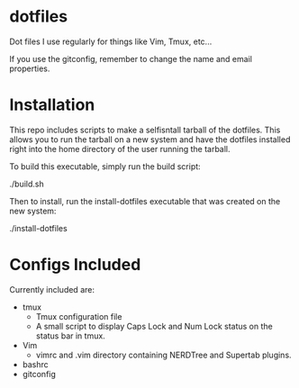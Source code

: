 dotfiles
=========

Dot files I use regularly for things like Vim, Tmux, etc...

If you use the gitconfig, remember to change the name and email properties. 

Installation
============

This repo includes scripts to make a selfisntall tarball of the dotfiles. This 
allows you to run the tarball on a new system and have the dotfiles installed
right into the home directory of the user running the tarball. 

To build this executable, simply run the build script: 

  ./build.sh 

Then to install, run the install-dotfiles executable that was created on the new
system: 

  ./install-dotfiles 

Configs Included
================

Currently included are: 
 * tmux
   - Tmux configuration file 
   - A small script to display Caps Lock and Num
     Lock status on the status bar in tmux. 
 * Vim 
   - vimrc and .vim directory containing NERDTree and Supertab plugins. 
 * bashrc 
 * gitconfig
